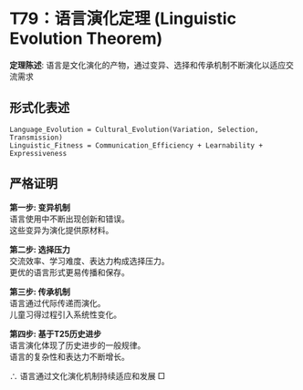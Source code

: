 # T79：语言演化定理 (Linguistic Evolution Theorem)  

**定理陈述**: 语言是文化演化的产物，通过变异、选择和传承机制不断演化以适应交流需求  

## 形式化表述  
```  
Language_Evolution = Cultural_Evolution(Variation, Selection, Transmission)  
Linguistic_Fitness = Communication_Efficiency + Learnability + Expressiveness  
```  

## 严格证明  

**第一步: 变异机制**  
语言使用中不断出现创新和错误。  
这些变异为演化提供原材料。  

**第二步: 选择压力**  
交流效率、学习难度、表达力构成选择压力。  
更优的语言形式更易传播和保存。  

**第三步: 传承机制**  
语言通过代际传递而演化。  
儿童习得过程引入系统性变化。  

**第四步: 基于T25历史进步**  
语言演化体现了历史进步的一般规律。  
语言的复杂性和表达力不断增长。  

∴ 语言通过文化演化机制持续适应和发展 □  